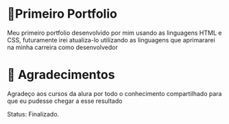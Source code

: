 <h1>🚀Primeiro Portfolio</h1>

<p> Meu primeiro portfolio desenvolvido por mim usando as linguagens HTML e CSS, futuramente irei atualiza-lo utilizando as linguagens que aprimararei na minha carreira como desenvolvedor </p>

<h1>🎁 Agradecimentos </h1>

<p> Agradeço aos cursos da alura por todo o conhecimento compartilhado para que eu pudesse chegar a esse resultado </p

> Status: Finalizado.

